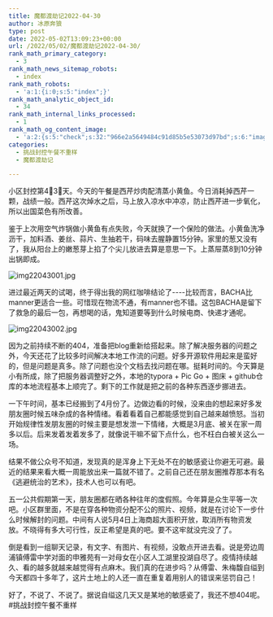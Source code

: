 ```yaml
---
title: 魔都渡劫记2022-04-30
author: 冰原奔狼
type: post
date: 2022-05-02T13:09:23+00:00
url: /2022/05/02/魔都渡劫记2022-04-30/
rank_math_primary_category:
  - 3
rank_math_news_sitemap_robots:
  - index
rank_math_robots:
  - 'a:1:{i:0;s:5:"index";}'
rank_math_analytic_object_id:
  - 34
rank_math_internal_links_processed:
  - 1
rank_math_og_content_image:
  - 'a:2:{s:5:"check";s:32:"966e2a5649484c91d85b5e53073d97bd";s:6:"images";a:0:{}}'
categories:
  - 挑战封控午餐不重样
  - 魔都渡劫记

---
```

小区封控第4⃣️3⃣️天。今天的午餐是西芹炒肉配清蒸小黄鱼。今日消耗掉西芹一颗，战绩一般。西芹这次焯水之后，马上放入凉水中冲凉，防止西芹进一步氧化，所以出国菜色有所改善。

鉴于上次用空气炸锅做小黄鱼有点失败，今天就换了一个保险的做法。小黄鱼洗净沥干，加料酒、姜丝、蒜片、生抽若干，码味去腥静置15分钟。家里的葱又没有了，我从阳台上的嫩葱芽上掐了个尖儿放进去算是意思一下。上蒸屉蒸8到10分钟出锅即成。

<img decoding="async" src="https://i0.wp.com/s2.loli.net/2022/04/30/JwkCqab9DVvSKsh.jpg?w=640&#038;ssl=1" alt="img22043001.jpg" data-recalc-dims="1" />

进过最近两天的试喝，终于得出我的网红咖啡结论了\----比较而言，BACHA比manner更适合一些。可惜现在物流不通，有manner也不错。这包BACHA是留下了救急的最后一包，再想喝的话，鬼知道要等到什么时候电商、快递才通呢。

<img decoding="async" src="https://i0.wp.com/s2.loli.net/2022/04/30/jrAPth1IMvgYyRq.jpg?w=640&#038;ssl=1" alt="img22043002.jpg" data-recalc-dims="1" />

因为之前持续不断的404，准备把blog重新给搭起来。除了解决服务器的问题之外，今天还花了比较多时间解决本地工作流的问题。好多开源软件用起来是蛮好的，但是问题是真多。除了问题也没个文档去找问题在哪。挺耗时间的。今天算是小有所成，除了把服务器调整好之外，本地的typora + Pic Go + 图床 + github仓库的本地流程基本上顺完了。剩下的工作就是把之前的各种东西逐步挪进去。

一下午时间，基本已经搬到了4月份了。边做边看的时候，没来由的想起来好多发朋友圈时候五味杂成的各种情绪。看着看着自己都能感觉到自己越来越愤怒。当初开始规律性发朋友圈的时候主要是想发泄一下情绪，大概是3月底、被关在家一周多以后。后来发着发着发多了，就像说干嘛不留下点什么，也不枉白白被关这么一场。

结果不做公众号不知道，发现真的是浑身上下无处不在的敏感瓷让你避无可避。最近的结果来看大概一周能放出来一篇就不错了。之前自己还在朋友圈推荐那本有名《逃避统治的艺术》，技术人也可以有吧。

五一公共假期第一天，朋友圈都在晒各种往年的度假照。今年算是众生平等一次吧。小区群里面，不是在穿各种物资分配不公的照片、视频，就是在讨论下一步什么时候解封的问题。中间有人说5月4日上海商超大面积开放，取消所有物资发放。不晓得有多大可行性，反正希望是真的吧。要不这牢就没完没了了。

倒是看到一组聊天记录，有文字、有图片、有视频，没敢点开进去看。说是旁边周浦镇傅雷中学对面的申雅苑有一对母女在小区人工湖里投湖自尽了。疫情持续越久、看的越多就越来越觉得有点麻木。我们真的在进步吗？从傅雷、朱梅馥自缢到今天都四十多年了，这片土地上的人还一直在重复着用别人的错误来惩罚自己！

好了，不说了、不说了。据说自缢这几天又是某地的敏感瓷了，我还不想404呢。 #挑战封控午餐不重样
